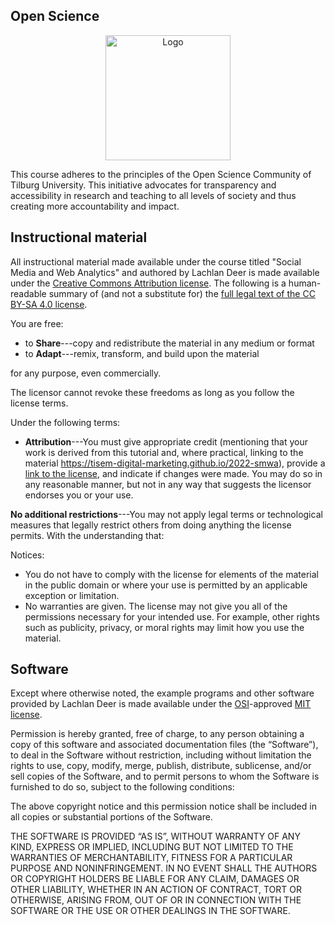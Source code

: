 ## Open Science

<p style="text-align:center;"><img src="https://www.tilburguniversity.edu/sites/default/files/styles/large_width/public/image/Logo%20OSCT.png?itok=PqU9mw_l" alt="Logo" width = "200"></p>

This course adheres to the principles of the Open Science Community of Tilburg University. 
This initiative advocates for transparency and accessibility in research and teaching to all levels of society and thus creating more accountability and impact.

## Instructional material

All instructional material made available under the course titled "Social Media and Web Analytics"
 and authored by Lachlan Deer is
made available under the [Creative Commons Attribution
license][cc-by-human]. The following is a human-readable summary of
(and not a substitute for) the [full legal text of the CC BY-SA 4.0
license][cc-by-legal].

You are free:

* to **Share**---copy and redistribute the material in any medium or format
* to **Adapt**---remix, transform, and build upon the material

for any purpose, even commercially.

The licensor cannot revoke these freedoms as long as you follow the
license terms.

Under the following terms:

* **Attribution**---You must give appropriate credit (mentioning that
  your work is derived from this tutorial and, where practical, linking to the material
  https://tisem-digital-marketing.github.io/2022-smwa), provide a [link to the
  license][cc-by-human], and indicate if changes were made. You may do
  so in any reasonable manner, but not in any way that suggests the
  licensor endorses you or your use.

**No additional restrictions**---You may not apply legal terms or
technological measures that legally restrict others from doing
anything the license permits.  With the understanding that:

Notices:

* You do not have to comply with the license for elements of the
  material in the public domain or where your use is permitted by an
  applicable exception or limitation.
* No warranties are given. The license may not give you all of the
  permissions necessary for your intended use. For example, other
  rights such as publicity, privacy, or moral rights may limit how you
  use the material.

## Software

Except where otherwise noted, the example programs and other software provided by Lachlan Deer is made available under the [OSI][osi]-approved
[MIT license][mit-license].

Permission is hereby granted, free of charge, to any person obtaining a copy of this software and associated documentation files (the “Software”), to deal in the Software without restriction, including without limitation the rights to use, copy, modify, merge, publish, distribute, sublicense, and/or sell copies of the Software, and to permit persons to whom the Software is furnished to do so, subject to the following conditions:

The above copyright notice and this permission notice shall be included in all copies or substantial portions of the Software.

THE SOFTWARE IS PROVIDED “AS IS”, WITHOUT WARRANTY OF ANY KIND, EXPRESS OR IMPLIED, INCLUDING BUT NOT LIMITED TO THE WARRANTIES OF MERCHANTABILITY, FITNESS FOR A PARTICULAR PURPOSE AND NONINFRINGEMENT. IN NO EVENT SHALL THE AUTHORS OR COPYRIGHT HOLDERS BE LIABLE FOR ANY CLAIM, DAMAGES OR OTHER LIABILITY, WHETHER IN AN ACTION OF CONTRACT, TORT OR OTHERWISE, ARISING FROM, OUT OF OR IN CONNECTION WITH THE SOFTWARE OR THE USE OR OTHER DEALINGS IN THE SOFTWARE.

[cc-by-human]: https://creativecommons.org/licenses/by-sa/4.0/
[cc-by-legal]: https://creativecommons.org/licenses/by-sa/4.0/legalcode
[mit-license]: https://opensource.org/licenses/mit-license.html
[ci]: http://communityin.org/
[osi]: https://opensource.org